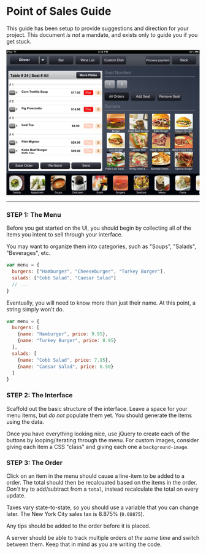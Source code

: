 # Point of Sales Guide

This guide has been setup to provide suggestions and direction for your project.  This document *is not* a mandate, and exists only to guide you if you get stuck.

![](images/example.jpg)

---

### STEP 1: The Menu

Before you get started on the UI, you should begin by collecting all of the items you intent to sell through your interface.

You may want to organize them into categories, such as "Soups", "Salads", "Beverages", etc.

```js
var menu = {
  burgers: ["Hamburger", "Cheeseburger", "Turkey Burger"],
  salads: ["Cobb Salad", "Caesar Salad"]
  // ...
}
```

Eventually, you will need to know more than just their name.  At this point, a string simply won't do.

```js
var menu = {
  burgers: [
    {name: "Hamburger", price: 9.95},
    {name: "Turkey Burger", price: 8.95}
  ],
  salads: [
    {name: "Cobb Salad", price: 7.95},
    {name: "Caesar Salad", price: 6.50}
  ]
}
```

### STEP 2: The Interface

Scaffold out the basic structure of the interface.  Leave a space for your menu items, but *do not* populate them yet.  You should generate the items using the data.

Once you have everything looking nice, use jQuery to create each of the buttons by looping/iterating through the menu.  For custom images, consider giving each item a CSS "class" and giving each one a `background-image`.

### STEP 3: The Order

Click on an item in the menu should cause a line-item to be added to a order.  The total should then be recalcuated based on the items in the order.  *Don't* try to add/subtract from a `total`, instead recalculate the total on every update.

Taxes vary state-to-state, so you should use a variable that you can change later.  The New York City sales tax is 8.875% (`0.08875`).

Any tips should be added to the order before it is placed.

A server should be able to track multiple orders *at the same time* and switch between them.  Keep that in mind as you are writing the code.
